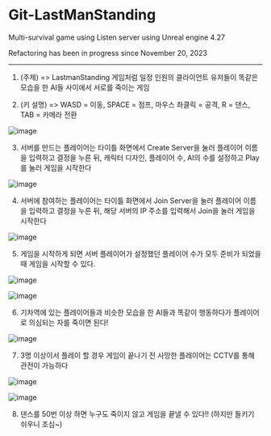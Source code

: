 # Git-LastManStanding

Multi-survival game using Listen server using Unreal engine 4.27

Refactoring has been in progress since November 20, 2023

------------------------------------------------------------------------------------------------------------------------------------------------------------------------------------

1. (주제) => LastmanStanding 게임처럼 일정 인원의 클라이언트 유저들이 똑같은 모습을 한 AI들 사이에서 서로를 죽이는 게임


2. (키 설명) => WASD = 이동, SPACE = 점프, 마우스 좌클릭 = 공격, R = 댄스, TAB = 카메라 전환


![image](https://github.com/k1mbeaver/Git-LastManStanding/assets/83329956/32a75c5d-84e7-44de-8362-87aa38301dcd)


3. 서버를 만드는 플레이어는 타이틀 화면에서 Create Server을 눌러 플레이어 이름을 입력하고 결정을 누른 뒤, 캐릭터 디자인, 플레이어 수, AI의 수를 설정하고 Play를 눌러 게임을 시작한다


![image](https://github.com/k1mbeaver/Git-LastManStanding/assets/83329956/e85bf6ef-22f0-45e5-b816-31dc08a9e4a5)


4. 서버에 참여하는 플레이어는 타이틀 화면에서 Join Server을 눌러 플레이어 이름을 입력하고 결정을 누른 뒤, 해당 서버의 IP 주소를 입력해서 Join을 눌러 게임을 시작한다


![image](https://github.com/k1mbeaver/Git-LastManStanding/assets/83329956/1e184f43-5847-477f-a892-50d0c227955d)


5. 게임을 시작하게 되면 서버 플레이어가 설정했던 플레이어 수가 모두 준비가 되었을 때 게임을 시작할 수 있다.


![image](https://github.com/k1mbeaver/Git-LastManStanding/assets/83329956/8a32ea6f-ce61-4a4a-9601-a29ca290b661)


![image](https://github.com/k1mbeaver/Git-LastManStanding/assets/83329956/e9c1d022-5feb-4d64-b42c-4ac4f43ac4e0)


6. 기차역에 있는 플레이어들과 비슷한 모습을 한 AI들과 똑같이 행동하다가 플레이어로 의심되는 자를 죽이면 된다!


![image](https://github.com/k1mbeaver/Git-LastManStanding/assets/83329956/6020b800-c45d-44fa-ab6e-a0dd9e1788b0)


7. 3명 이상이서 플레이 할 경우 게임이 끝나기 전 사망한 플레이어는 CCTV를 통해 관전이 가능하다


![image](https://github.com/k1mbeaver/Git-LastManStanding/assets/83329956/470c9b63-2242-42d7-b5b4-efa09eee45e7)


![image](https://github.com/k1mbeaver/Git-LastManStanding/assets/83329956/f969855a-91c5-4b60-a708-fe0464a5f917)


8. 댄스를 50번 이상 하면 누구도 죽이지 않고 게임을 끝낼 수 있다!! (하지만 들키기 쉬우니 조심~)
